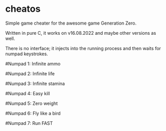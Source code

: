 # cheatos
Simple game cheater for the awesome game Generation Zero.

Written in pure C, it works on v16.08.2022 and maybe other versions as well.

There is no interface; it injects into the running process and then waits for numpad keystrokes.

#Numpad 1: Infinite ammo

#Numpad 2: Infinite life

#Numpad 3: Infinite stamina

#Numpad 4: Easy kill

#Numpad 5: Zero weight

#Numpad 6: Fly like a bird

#Numpad 7: Run FAST
